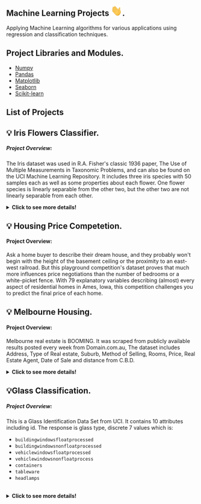 ## Machine Learning Projects <img src="https://raw.githubusercontent.com/ABSphreak/ABSphreak/master/gifs/Hi.gif" width="30px">.

Applying Machine Learning algorithms for various applications using regression and classification techniques.

## Project Libraries and Modules.

* [Numpy](https://numpy.org/doc/stable/index.html)
* [Pandas](https://pandas.pydata.org/)
* [Matplotlib](https://matplotlib.org/)
* [Seaborn](https://seaborn.pydata.org/)
* [Scikit-learn](https://scikit-learn.org/stable/)

## List of Projects

## 💡 Iris Flowers Classifier.


##### Project Overview:

The Iris dataset was used in R.A. Fisher's classic 1936 paper, The Use of Multiple Measurements in Taxonomic Problems, and can also be found on the UCI Machine Learning Repository.
It includes three iris species with 50 samples each as well as some properties about each flower. One flower species is linearly separable from the other two, but the other two are not linearly separable from each other.
<br/>
<details>
 <summary> <b> Click to see more details! </b> </summary>
 <br/>

The columns in this dataset are:
<br/>
* ` Id`
* ` SepalLengthCm`
* ` SepalWidthCm`
* ` PetalLengthCm`
* ` PetalWidthCm`
* ` Species`
</details>

## 💡 Housing Price Competetion.

#### Project Overview:

Ask a home buyer to describe their dream house, and they probably won't begin with the height of the basement ceiling or the proximity to an east-west railroad. But this playground competition's dataset proves that much more influences price negotiations than the number of bedrooms or a white-picket fence.
With 79 explanatory variables describing (almost) every aspect of residential homes in Ames, Iowa, this competition challenges you to predict the final price of each home.

## 💡 Melbourne Housing.

#### Project Overview:

Melbourne real estate is BOOMING.
It was scraped from publicly available results posted every week from Domain.com.au, The dataset includes Address, Type of Real estate, Suburb, Method of Selling, Rooms, Price, Real Estate Agent, Date of Sale and distance from C.B.D.
<br/>
<details>
 <summary> <b> Click to see more details! </b> </summary>
 <br/>
 
 Notes on Specific Variables:
 <br/>
* `Rooms: Number of rooms`
* `Price: Price in dollars`
* `Method: S - property sold; SP - property sold prior; PI - property passed in; PN - sold prior not disclosed; SN - sold not disclosed; NB - no bid; VB - vendor bid; W - withdrawn prior to auction; SA - sold after auction; SS - sold after auction price not disclosed. N/A - price or highest bid not available.`
* `Type: br - bedroom(s); h - house,cottage,villa, semi,terrace; u - unit, duplex; t - townhouse; dev site - development site; o res - other residential.`
* `SellerG: Real Estate Agent`
* `Date: Date sold`
* `Distance: Distance from CBD`
* `Regionname: General Region (West, North West, North, North east …etc)`
* `Propertycount: Number of properties that exist in the suburb.`
* `Bedroom2 : Scraped # of Bedrooms (from different source)`
* `Bathroom: Number of Bathrooms`
* `Car: Number of carspots`
* `Landsize: Land Size`
* `BuildingArea: Building Size`
* `CouncilArea: Governing council for the area`
</details>

## 💡Glass Classification.


##### Project Overview:

This is a Glass Identification Data Set from UCI. It contains 10 attributes including id. The response is glass type, discrete 7 values which is:

* `buildingwindowsfloatprocessed`
* `buildingwindowsnonfloatprocessed`
* `vehiclewindowsfloatprocessed`
* `vehiclewindowsnonfloatprocess`
* `containers`
* `tableware`
* `headlamps`
<br/>
<details>
 <summary> <b> Click to see more details! </b> </summary>
 <br/>

Attribute Information:
<br/>
* `RI: refractive index`
* `Na: Sodium (unit measurement: weight percent in corresponding oxide, as are attributes 4-10)`
* `Mg: Magnesium`
* `Al: Aluminum`
* `Si: Silicon`
* `K: Potassium`
* `Ca: Calcium`
* `Ba: Barium`
* `Fe: Iron`
* `Type of glass: (class attribute)`
</details>
